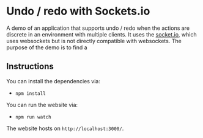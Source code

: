 # Undo / redo with Sockets.io

A demo of an application that supports undo / redo when the actions are discrete in an environment with multiple clients. It uses the [socket.io](https://www.npmjs.com/package/socket.io), which uses websockets but is not directly compatible with websockets. The purpose of the demo is to find a 

## Instructions

You can install the dependencies via:
 -  `npm install`

You can run the website via:
 - `npm run watch`

The website hosts on `http://localhost:3000/`.